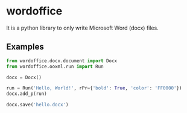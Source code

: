 # wordoffice

It is a python library to only write Microsoft Word (docx) files.

## Examples

```python
from wordoffice.docx.document import Docx
from wordoffice.ooxml.run import Run

docx = Docx()

run = Run('Hello, World!', rPr={'bold': True, 'color': 'FF0000'})
docx.add_p(run)

docx.save('hello.docx')
```